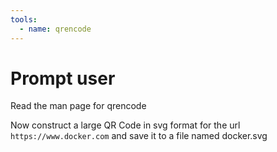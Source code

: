 ```yaml
---
tools:
  - name: qrencode
---
```


# Prompt user

Read the man page for qrencode

Now construct a large QR Code in svg format for the url `https://www.docker.com` and save it to a file named docker.svg

